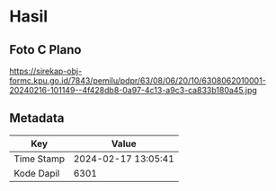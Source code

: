 # Hasil

## Foto C Plano

https://sirekap-obj-formc.kpu.go.id/7843/pemilu/pdpr/63/08/06/20/10/6308062010001-20240216-101149--4f428db8-0a97-4c13-a9c3-ca833b180a45.jpg


## Metadata

| Key        | Value               |
| ---------- | ------------------- |
| Time Stamp | 2024-02-17 13:05:41 |
| Kode Dapil | 6301                |



